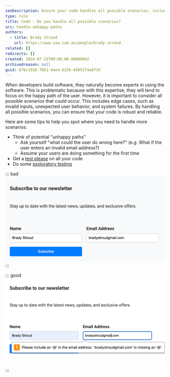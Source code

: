 ```yaml
---
seoDescription: Ensure your code handles all possible scenarios, including edge cases, to improve robustness and reliability.
type: rule
title: Code - Do you handle all possible scenarios?
uri: handle-unhappy-paths
authors:
  - title: Brady Stroud
    url: https://www.ssw.com.au/people/brady-stroud
related: []
redirects: []
created: 2024-07-22T00:00:00.0000000Z
archivedreason: null
guid: 676c1916-78b1-4ae4-b22b-4585274a873d
---
```


When developers build software, they naturally become experts in using the software. This is problematic because with this expertise, they will tend to focus on the happy path of the user. However, it is important to consider all possible scenarios that could occur. This includes edge cases, such as invalid inputs, unexpected user behavior, and system failures. By handling all possible scenarios, you can ensure that your code is robust and reliable.

<!--endintro-->

Here are some tips to help you spot where you need to handle more scenarios:

* Think of potential "unhappy paths"
  * Ask yourself "what could the user do wrong here?" (e.g. What if the user enters an invalid email address?)
  * Assume your users are doing something for the first time
* Get a [test please](/conduct-a-test-please) on all your code
* Do some [exploratory testing](/what-is-exploratory-testing)

::: bad
![Figure: Bad Example - Users can enter invalid emails](bad-no-validaton.png)
:::

::: good
![Figure: Good Example - Code checks the email is valid](good-validation-fields.png)
:::
